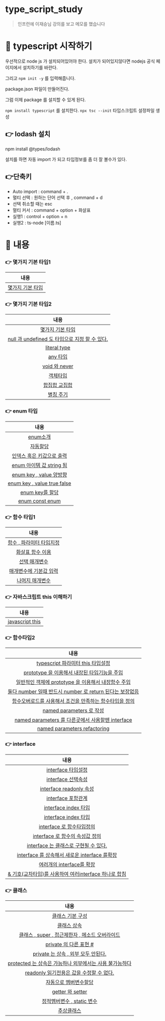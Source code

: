 # type_script_study

> 인프런에 이재승님 강의를 보고 메모를 했습니다

# 📌 typescript 시작하기

우선적으로 node js 가 설치되어있어야 한다.
설치가 되어있지않다면 nodejs 공식 페이지에서 설치하기를 바란다.

그리고 `npm init -y` 를 입력해줍니다.

package.json 파일이 만들어진다.

그럼 이제 package 를 설치할 수 있게 된다. 

`npm install typescript` 를 설치한다.
`npx tsc --init` 타입스크립트 설정파일 생성

## 👉 lodash 설치

npm install @types/lodash

설치를 하면 자동 import 가 되고 타입정보를 좀 더 잘 볼수가 있다.

## 👉단축키

- Auto import : command + .
- 멀티 선택 : 원하는 단어 선택 후 , command + d
- 선택 취소할 때는 esc
- 멀티 커서 : command + option + 화살표
- 실행1 : control + option + n
- 실행2 : ts-node [이름.ts]

# 📌  내용

### 👉 몇가지 기본 타입1

|내용|
|:------:|
|[몇가지 기본 타입](https://github.com/smilejakdu/type_script_study/blob/main/src/2.type_define/1.ts)|


### 👉 몇가지 기본 타입2

|내용|
|:------:|
|[몇가지 기본 타입](https://github.com/smilejakdu/type_script_study/blob/main/src/2.type_define/1.ts)|
|[null 과 undefined 도 타입으로 지정 할 수 있다.](https://github.com/smilejakdu/type_script_study/blob/main/src/2.type_define/2.ts)|
|[literal type ](https://github.com/smilejakdu/type_script_study/blob/main/src/2.type_define/3.ts)|
|[any 타입 ](https://github.com/smilejakdu/type_script_study/blob/main/src/2.type_define/4.ts)|
|[void 와 never ](https://github.com/smilejakdu/type_script_study/blob/main/src/2.type_define/5.ts)|
|[객체타입 ](https://github.com/smilejakdu/type_script_study/blob/main/src/2.type_define/6.ts)|
|[합집합 교집합 ](https://github.com/smilejakdu/type_script_study/blob/main/src/2.type_define/7.ts)|
|[별칭 주기](https://github.com/smilejakdu/type_script_study/blob/main/src/2.type_define/8.ts)|


### 👉 enum 타입

|내용|
|:------:|
|[enum소개](https://github.com/smilejakdu/type_script_study/blob/main/src/3.enum_type/1.ts)|
|[자동할당](https://github.com/smilejakdu/type_script_study/blob/main/src/3.enum_type/2.ts)|
|[인덱스 혹은 키값으로 출력](https://github.com/smilejakdu/type_script_study/blob/main/src/3.enum_type/4.ts)|
|[enum 아이템 값 string 됨](https://github.com/smilejakdu/type_script_study/blob/main/src/3.enum_type/5.ts)|
|[enum key , value 양방향](https://github.com/smilejakdu/type_script_study/blob/main/src/3.enum_type/7.ts)|
|[enum key , value true false](https://github.com/smilejakdu/type_script_study/blob/main/src/3.enum_type/8.ts)|
|[enum key를 할당](https://github.com/smilejakdu/type_script_study/blob/main/src/3.enum_type/9.ts)|
|[enum const enum](https://github.com/smilejakdu/type_script_study/blob/main/src/3.enum_type/10.ts)|


### 👉 함수 타입1

|내용|
|:------:|
|[함수 , 파라미터 타입지정](https://github.com/smilejakdu/type_script_study/blob/main/src/function_type/1.ts)|
|[화살표 함수 이용](https://github.com/smilejakdu/type_script_study/blob/main/src/function_type/2.ts)|
|[선택 매개변수](https://github.com/smilejakdu/type_script_study/blob/main/src/function_type/3.ts)|
|[매개변수에 기본값 입력](https://github.com/smilejakdu/type_script_study/blob/main/src/function_type/4.ts)|
|[나머지 매개변수](https://github.com/smilejakdu/type_script_study/blob/main/src/function_type/5.ts)|


### 👉 자바스크립트 this 이해하기

|내용|
|:------:|
|[javascript this](https://github.com/smilejakdu/type_script_study/blob/main/src/this/6-1.js)|


### 👉 함수타입2

|내용|
|:------:|
|[typescript 파라미터 this 타입설정](https://github.com/smilejakdu/type_script_study/blob/main/src/function_type2/6-2.ts)|
|[prototype 을 이용해서 내장된 타입기능을 주입](https://github.com/smilejakdu/type_script_study/blob/main/src/function_type2/7.ts)|
|[일반적인 객체에 prototype 을 이용해서 내장함수 주입](https://github.com/smilejakdu/type_script_study/blob/main/src/function_type2/8.ts)|
|[둘다 number 일때 반드시 number 로 return 된다는 보장없음](https://github.com/smilejakdu/type_script_study/blob/main/src/function_type2/10.ts)|
|[함수오버로드를 사용해서 조건을 만족하는 함수타입을 정의](https://github.com/smilejakdu/type_script_study/blob/main/src/function_type2/11.ts)|
|[named parameters 로 작성](https://github.com/smilejakdu/type_script_study/blob/main/src/function_type2/12.ts)|
|[named parameters 를 다른곳에서 사용할뗀 interface](https://github.com/smilejakdu/type_script_study/blob/main/src/function_type2/13.ts)|
|[named parameters refactoring](https://github.com/smilejakdu/type_script_study/blob/main/src/function_type2/14.ts)|


### 👉 interface

|내용|
|:------:|
|[interface 타입설정](https://github.com/smilejakdu/type_script_study/blob/main/src/interface/1.ts)|
|[interface 선택속성](https://github.com/smilejakdu/type_script_study/blob/main/src/interface/2.ts)|
|[interface readonly 속성](https://github.com/smilejakdu/type_script_study/blob/main/src/interface/3.ts)|
|[interface 포함관계](https://github.com/smilejakdu/type_script_study/blob/main/src/interface/4.ts)|
|[interface index 타입](https://github.com/smilejakdu/type_script_study/blob/main/src/interface/5.ts)|
|[interface index 타입](https://github.com/smilejakdu/type_script_study/blob/main/src/interface/7.ts)|
|[interface 로 함수타입정의](https://github.com/smilejakdu/type_script_study/blob/main/src/interface/8.ts)|
|[interface 로 함수의 속성값 정의](https://github.com/smilejakdu/type_script_study/blob/main/src/interface/9.ts)|
|[interface 는 클래스로 구현될 수 있다.](https://github.com/smilejakdu/type_script_study/blob/main/src/interface/10.ts)|
|[interface 를 상속해서 새로운 interface 를확장](https://github.com/smilejakdu/type_script_study/blob/main/src/interface/11.ts)|
|[여러개의 interface를 확장](https://github.com/smilejakdu/type_script_study/blob/main/src/interface/12.ts)|
|[& 기호(교차타입)를 사용하여 여러interface 하나로 합침 ](https://github.com/smilejakdu/type_script_study/blob/main/src/interface/13.ts)|


### 👉 클래스

|내용|
|:------:|
|[클래스 기본 구성](https://github.com/smilejakdu/type_script_study/blob/main/src/ts_class/1-1.ts)|
|[클래스 상속](https://github.com/smilejakdu/type_script_study/blob/main/src/ts_class/1-2.ts)|
|[클래스 , super , 접근제한자 , 메소드 오버라이드](https://github.com/smilejakdu/type_script_study/blob/main/src/ts_class/2.ts)|
|[private 의 다른 표현 #](https://github.com/smilejakdu/type_script_study/blob/main/src/ts_class/3.ts)|
|[private 는 상속 , 외부 모두 안된다.](https://github.com/smilejakdu/type_script_study/blob/main/src/ts_class/5.ts)|
|[protected 는 상속은 가능하나 외부에서는 사용 불가능하다](https://github.com/smilejakdu/type_script_study/blob/main/src/ts_class/6.ts)|
|[readonly 읽기전용은 값을 수정할 수 없다.](https://github.com/smilejakdu/type_script_study/blob/main/src/ts_class/7.ts)|
|[자동으로 멤버변수할당](https://github.com/smilejakdu/type_script_study/blob/main/src/ts_class/8.ts)|
|[getter 와 setter](https://github.com/smilejakdu/type_script_study/blob/main/src/ts_class/9.ts)|
|[정적멤버변수 , static 변수](https://github.com/smilejakdu/type_script_study/blob/main/src/ts_class/10.ts)|
|[추상클래스](https://github.com/smilejakdu/type_script_study/blob/main/src/ts_class/11.ts)|
